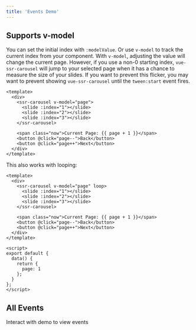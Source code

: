 ```yaml
---
title: 'Events Demo'
---
```


## Supports v-model

You can set the initial index with `:modelValue`. Or use `v-model` to track the current index from your component.
With `v-model`, adjusting the value will change the current page. However, if you use a non-0 starting
index, `vue-ssr-carousel` will jump to your selected page when it has a chance to measure the size of your slides. If
you want to prevent this flicker, you may want to prevent showing `vue-ssr-carousel` until the `tween:start` event
fires.

<demos-events-v-model></demos-events-v-model>

```vue
<template>
  <div>
    <ssr-carousel v-model="page">
      <slide :index="1"></slide>
      <slide :index="2"></slide>
      <slide :index="3"></slide>
    </ssr-carousel>

    <span class="now">Current Page: {{ page + 1 }}</span>
    <button @click="page--">Back</button>
    <button @click="page++">Next</button>
  </div>
</template>
```

This also works with looping:

<demos-events-v-model loop></demos-events-v-model>

```vue
<template>
  <div>
    <ssr-carousel v-model="page" loop>
      <slide :index="1"></slide>
      <slide :index="2"></slide>
      <slide :index="3"></slide>
    </ssr-carousel>

    <span class="now">Current Page: {{ page + 1 }}</span>
    <button @click="page--">Back</button>
    <button @click="page++">Next</button>
  </div>
</template>

<script>
export default {
  data() {
    return {
      page: 1
    };
  }
};
</script>
```

## All Events

Interact with demo to view events

<demos-events-all></demos-events-all>
